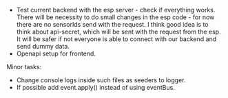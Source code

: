 - Test current backend with the esp server - check if everything works. There will be necessity to do small changes in the esp code - for now there are no
  sensorIds send with the request. I think good idea is to think about api-secret, which will be sent with the request from the esp. It will be safer if not
  everyone is able to connect with our backend and send dummy data.
- Openapi setup for frontend.

Minor tasks:

- Change console logs inside such files as seeders to logger.
- If possible add event.apply() instead of using eventBus.
